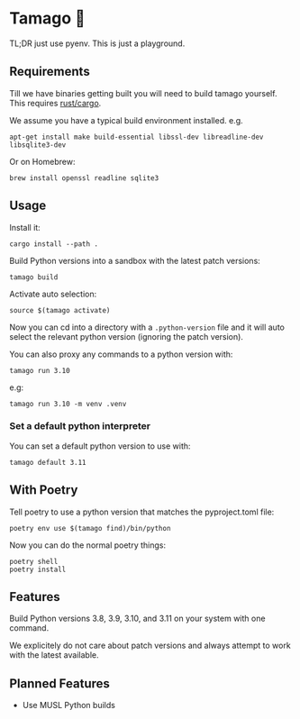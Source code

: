 # Tamago 🥚

TL;DR just use pyenv. This is just a playground.

## Requirements

Till we have binaries getting built you will need to build tamago yourself. This requires
[rust/cargo](https://rustup.rs/).

We assume you have a typical build environment installed. e.g.

    apt-get install make build-essential libssl-dev libreadline-dev libsqlite3-dev

Or on Homebrew:

    brew install openssl readline sqlite3

## Usage

Install it:

    cargo install --path .

Build Python versions into a sandbox with the latest patch versions:

    tamago build

Activate auto selection:

    source $(tamago activate)

Now you can cd into a directory with a `.python-version` file and
it will auto select the relevant python version (ignoring the patch version).

You can also proxy any commands to a python version with:

    tamago run 3.10

e.g:

    tamago run 3.10 -m venv .venv

### Set a default python interpreter

You can set a default python version to use with:

    tamago default 3.11

## With Poetry

Tell poetry to use a python version that matches the pyproject.toml file:

    poetry env use $(tamago find)/bin/python

Now you can do the normal poetry things:

    poetry shell
    poetry install

## Features

Build Python versions 3.8, 3.9, 3.10, and 3.11 on your system with one command.

We explicitely do not care about patch versions and always attempt to work with the latest available.

## Planned Features

- Use MUSL Python builds
